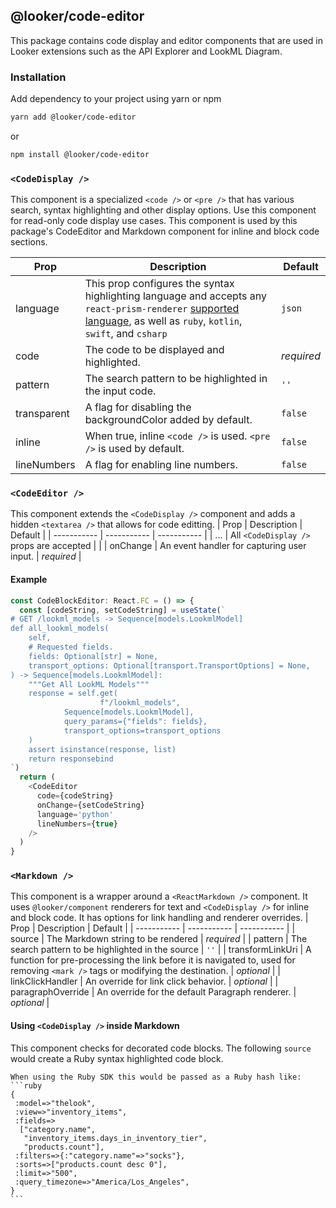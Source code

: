 ## @looker/code-editor
This package contains code display and editor components that are used in Looker extensions such as the API Explorer and LookML Diagram. 

### Installation

Add dependency to your project using yarn or npm

```sh
yarn add @looker/code-editor
```

or

```sh
npm install @looker/code-editor
```

### `<CodeDisplay />`
This component is a specialized `<code />` or `<pre />` that has various search, syntax highlighting and other display options. Use this component for read-only code display use cases. This component is used by this package's CodeEditor and Markdown component for inline and block code sections. 

| Prop      | Description | Default |
| ----------- | ----------- | ----------- |
| language      | This prop configures the syntax highlighting language and accepts any `react-prism-renderer` [supported language](https://github.com/FormidableLabs/prism-react-renderer/blob/master/src/vendor/prism/includeLangs.js), as well as `ruby`, `kotlin`, `swift`, and `csharp`       | `json` |
| code   | The code to be displayed and highlighted.        | _required_ |
| pattern   | The search pattern to be highlighted in the input code.         | `''` |
| transparent   | A flag for disabling the backgroundColor added by default.        | `false` |
| inline   | When true, inline `<code />` is used. `<pre />` is used by default.        | `false` |
| lineNumbers   | A flag for enabling line numbers.        | `false` |

### `<CodeEditor />`
This component extends the `<CodeDisplay />` component and adds a hidden `<textarea />` that allows for code editting.
| Prop      | Description | Default |
| ----------- | ----------- | ----------- |
| ...      | All `<CodeDisplay />` props are accepted       |  |
| onChange | An event handler for capturing user input. | _required_ |

#### Example
```javascript
const CodeBlockEditor: React.FC = () => {
  const [codeString, setCodeString] = useState(`
# GET /lookml_models -> Sequence[models.LookmlModel]
def all_lookml_models(
    self,
    # Requested fields.
    fields: Optional[str] = None,
    transport_options: Optional[transport.TransportOptions] = None,
) -> Sequence[models.LookmlModel]:
    """Get All LookML Models"""
    response = self.get(
                    f"/lookml_models",
            Sequence[models.LookmlModel],
            query_params={"fields": fields},
            transport_options=transport_options
    )
    assert isinstance(response, list)
    return responsebind
`)
  return (
    <CodeEditor
      code={codeString}
      onChange={setCodeString}
      language='python'
      lineNumbers={true}
    />
  )
}
```

### `<Markdown />`
This component is a wrapper around a `<ReactMarkdown />` component. It uses `@looker/component` renderers for text and `<CodeDisplay />` for inline and block code. It has options for link handling and renderer overrides.
| Prop      | Description | Default |
| ----------- | ----------- | ----------- |
| source | The Markdown string to be rendered | _required_ |
| pattern | The search pattern to be highlighted in the source | `''` |
| transformLinkUri | A function for pre-processing the link before it is navigated to, used for removing `<mark />` tags or modifying the destination. | _optional_ |
| linkClickHandler | An override for link click behavior.  | _optional_ |
| paragraphOverride | An override for the default Paragraph renderer. | _optional_ |

#### Using `<CodeDisplay />` inside Markdown
This component checks for decorated code blocks. The following `source` would create a Ruby syntax highlighted code block.
````
When using the Ruby SDK this would be passed as a Ruby hash like:
```ruby
{
 :model=>"thelook",
 :view=>"inventory_items",
 :fields=>
  ["category.name",
   "inventory_items.days_in_inventory_tier",
   "products.count"],
 :filters=>{:"category.name"=>"socks"},
 :sorts=>["products.count desc 0"],
 :limit=>"500",
 :query_timezone=>"America/Los_Angeles",
}
```
````
